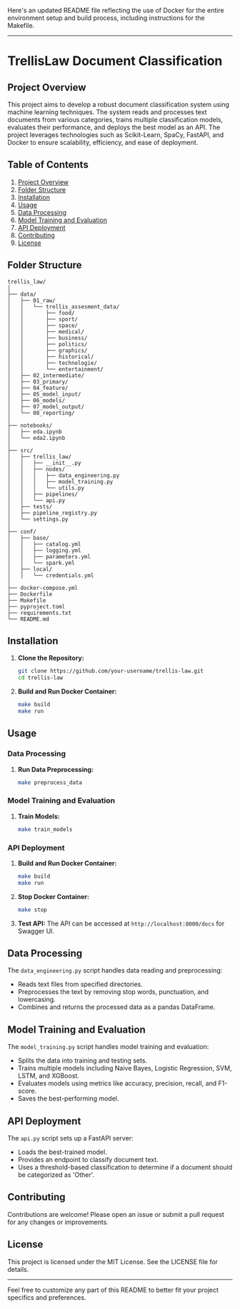 Here's an updated README file reflecting the use of Docker for the entire environment setup and build process, including instructions for the Makefile.

---

# TrellisLaw Document Classification

## Project Overview

This project aims to develop a robust document classification system using machine learning techniques. The system reads and processes text documents from various categories, trains multiple classification models, evaluates their performance, and deploys the best model as an API. The project leverages technologies such as Scikit-Learn, SpaCy, FastAPI, and Docker to ensure scalability, efficiency, and ease of deployment.

## Table of Contents

1. [Project Overview](#project-overview)
2. [Folder Structure](#folder-structure)
3. [Installation](#installation)
4. [Usage](#usage)
5. [Data Processing](#data-processing)
6. [Model Training and Evaluation](#model-training-and-evaluation)
7. [API Deployment](#api-deployment)
8. [Contributing](#contributing)
9. [License](#license)

## Folder Structure

```
trellis_law/
│
├── data/
│   ├── 01_raw/
│   │   └── trellis_assesment_data/
│   │       ├── food/
│   │       ├── sport/
│   │       ├── space/
│   │       ├── medical/
│   │       ├── business/
│   │       ├── politics/
│   │       ├── graphics/
│   │       ├── historical/
│   │       ├── technologie/
│   │       └── entertainment/
│   ├── 02_intermediate/
│   ├── 03_primary/
│   ├── 04_feature/
│   ├── 05_model_input/
│   ├── 06_models/
│   ├── 07_model_output/
│   └── 08_reporting/
│
├── notebooks/
│   ├── eda.ipynb
│   └── eda2.ipynb
│
├── src/
│   ├── trellis_law/
│   │   ├── __init__.py
│   │   ├── nodes/
│   │   │   ├── data_engineering.py
│   │   │   ├── model_training.py
│   │   │   └── utils.py
│   │   ├── pipelines/
│   │   └── api.py
│   ├── tests/
│   ├── pipeline_registry.py
│   └── settings.py
│
├── conf/
│   ├── base/
│   │   ├── catalog.yml
│   │   ├── logging.yml
│   │   ├── parameters.yml
│   │   └── spark.yml
│   ├── local/
│   │   └── credentials.yml
│
├── docker-compose.yml
├── Dockerfile
├── Makefile
├── pyproject.toml
├── requirements.txt
└── README.md
```

## Installation

1. **Clone the Repository:**
   ```bash
   git clone https://github.com/your-username/trellis-law.git
   cd trellis-law
   ```

2. **Build and Run Docker Container:**
   ```bash
   make build
   make run
   ```

## Usage

### Data Processing

1. **Run Data Preprocessing:**
   ```bash
   make preprocess_data
   ```

### Model Training and Evaluation

1. **Train Models:**
   ```bash
   make train_models
   ```

### API Deployment

1. **Build and Run Docker Container:**
   ```bash
   make build
   make run
   ```

2. **Stop Docker Container:**
   ```bash
   make stop
   ```

3. **Test API:**
   The API can be accessed at `http://localhost:8000/docs` for Swagger UI.

## Data Processing

The `data_engineering.py` script handles data reading and preprocessing:
- Reads text files from specified directories.
- Preprocesses the text by removing stop words, punctuation, and lowercasing.
- Combines and returns the processed data as a pandas DataFrame.

## Model Training and Evaluation

The `model_training.py` script handles model training and evaluation:
- Splits the data into training and testing sets.
- Trains multiple models including Naive Bayes, Logistic Regression, SVM, LSTM, and XGBoost.
- Evaluates models using metrics like accuracy, precision, recall, and F1-score.
- Saves the best-performing model.

## API Deployment

The `api.py` script sets up a FastAPI server:
- Loads the best-trained model.
- Provides an endpoint to classify document text.
- Uses a threshold-based classification to determine if a document should be categorized as 'Other'.

## Contributing

Contributions are welcome! Please open an issue or submit a pull request for any changes or improvements.

## License

This project is licensed under the MIT License. See the LICENSE file for details.

---

Feel free to customize any part of this README to better fit your project specifics and preferences.